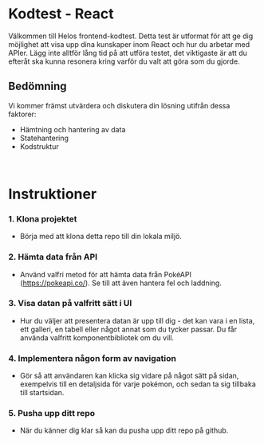 # Kodtest - React
Välkommen till Helos frontend-kodtest. Detta test är utformat för att ge dig möjlighet att visa upp dina kunskaper inom React och hur du arbetar med APIer. Lägg inte alltför lång tid på att utföra testet, det viktigaste är att du efteråt ska kunna resonera kring varför du valt att göra som du gjorde.

## Bedömning
Vi kommer främst utvärdera och diskutera din lösning utifrån dessa faktorer:

- Hämtning och hantering av data
- Statehantering
- Kodstruktur

</br>

# Instruktioner
### 1. Klona projektet
- Börja med att klona detta repo till din lokala miljö.

### 2. Hämta data från API
- Använd valfri metod för att hämta data från PokéAPI (https://pokeapi.co/). Se till att även hantera fel och laddning.

### 3. Visa datan på valfritt sätt i UI
- Hur du väljer att presentera datan är upp till dig - det kan vara i en lista, ett galleri, en tabell eller något annat som du tycker passar. Du får använda valfritt komponentbibliotek om du vill.

### 4. Implementera någon form av navigation
- Gör så att användaren kan klicka sig vidare på något sätt på sidan, exempelvis till en detaljsida för varje pokémon, och sedan ta sig tillbaka till startsidan.

### 5. Pusha upp ditt repo
- När du känner dig klar så kan du pusha upp ditt repo på github.
